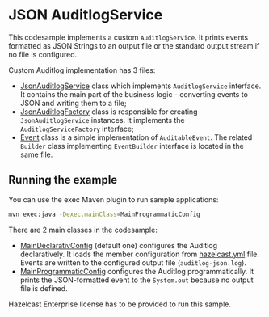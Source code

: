 # JSON AuditlogService

This codesample implements a custom `AuditlogService`.
It prints events formatted as JSON Strings to an output file or the standard output stream if no file is configured.

Custom Auditlog implementation has 3 files:
* [JsonAuditlogService](src/main/java/auditlog/JsonAuditlogService.java) class which implements `AuditlogService` interface.
  It contains the main part of the business logic - converting events to JSON and writing them to a file;
* [JsonAuditlogFactory](src/main/java/auditlog/JsonAuditlogFactory.java) class is responsible for creating `JsonAuditlogService` instances.
  It implements the `AuditlogServiceFactory` interface;
* [Event](src/main/java/auditlog/Event.java) class is a simple implementation of `AuditableEvent`.
  The related `Builder` class implementing `EventBuilder` interface is located in the same file.

## Running the example

You can use the exec Maven plugin to run sample applications:

```bash
mvn exec:java -Dexec.mainClass=MainProgrammaticConfig
```

There are 2 main classes in the codesample:
* [MainDeclarativConfig](src/main/java/MainDeclarativConfig.java) (default one) configures the Auditlog declaratively.
  It loads the member configuration from [hazelcast.yml](src/main/resources/hazelcast.yml) file.
  Events are written to the configured output file (`auditlog-json.log`).
* [MainProgrammaticConfig](src/main/java/MainProgrammaticConfig.java) configures the Auditlog programmatically.
  It prints the JSON-formatted event to the `System.out` because no output file is defined.

Hazelcast Enterprise license has to be provided to run this sample.

